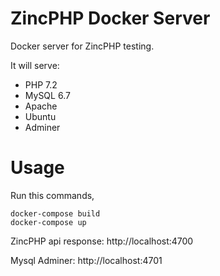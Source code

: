 # ZincPHP Docker Server

Docker server for ZincPHP testing.

It will serve:
  - PHP 7.2
  - MySQL 6.7
  - Apache
  - Ubuntu
  - Adminer

# Usage

Run this commands,

```ssh
docker-compose build
docker-compose up
```

ZincPHP api response: http://localhost:4700

Mysql Adminer: http://localhost:4701